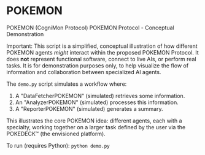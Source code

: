 # POKEMON
POKEMON (CogniMon Protocol)
 POKEMON Protocol - Conceptual Demonstration

Important: This script is a simplified, conceptual illustration of how different POKEMON agents *might* interact within the proposed POKEMON Protocol. It does **not** represent functional software, connect to live AIs, or perform real tasks. It is for demonstration purposes only, to help visualize the flow of information and collaboration between specialized AI agents.

The `demo.py` script simulates a workflow where:
1. A "DataFetcherPOKEMON" (simulated) retrieves some information.
2. An "AnalyzerPOKEMON" (simulated) processes this information.
3. A "ReporterPOKEMON" (simulated) generates a summary.

This illustrates the core POKEMON idea: different agents, each with a specialty, working together on a larger task defined by the user via the POKEDECK™ (the envisioned platform).

To run (requires Python):
`python demo.py`
